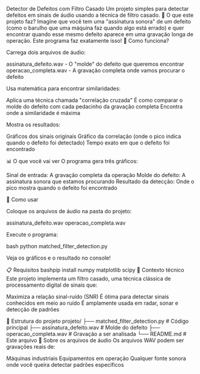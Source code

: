 Detector de Defeitos com Filtro Casado
Um projeto simples para detectar defeitos em sinais de áudio usando a técnica de filtro casado.
🎯 O que este projeto faz?
Imagine que você tem uma "assinatura sonora" de um defeito (como o barulho que uma máquina faz quando algo está errado) e quer encontrar quando esse mesmo defeito aparece em uma gravação longa de operação. Este programa faz exatamente isso!
🔧 Como funciona?

Carrega dois arquivos de áudio:

assinatura_defeito.wav - O "molde" do defeito que queremos encontrar
operacao_completa.wav - A gravação completa onde vamos procurar o defeito


Usa matemática para encontrar similaridades:

Aplica uma técnica chamada "correlação cruzada"
É como comparar o molde do defeito com cada pedacinho da gravação completa
Encontra onde a similaridade é máxima


Mostra os resultados:

Gráficos dos sinais originais
Gráfico da correlação (onde o pico indica quando o defeito foi detectado)
Tempo exato em que o defeito foi encontrado



📊 O que você vai ver
O programa gera três gráficos:

Sinal de entrada: A gravação completa da operação
Molde do defeito: A assinatura sonora que estamos procurando
Resultado da detecção: Onde o pico mostra quando o defeito foi encontrado

🚀 Como usar

Coloque os arquivos de áudio na pasta do projeto:

assinatura_defeito.wav
operacao_completa.wav


Execute o programa:

bash   python matched_filter_detection.py

Veja os gráficos e o resultado no console!

📋 Requisitos
bashpip install numpy matplotlib scipy
🔬 Contexto técnico
Este projeto implementa um filtro casado, uma técnica clássica de processamento digital de sinais que:

Maximiza a relação sinal-ruído (SNR)
É ótima para detectar sinais conhecidos em meio ao ruído
É amplamente usada em radar, sonar e detecção de padrões

📁 Estrutura do projeto
projeto/
├── matched_filter_detection.py    # Código principal
├── assinatura_defeito.wav         # Molde do defeito
├── operacao_completa.wav          # Gravação a ser analisada
└── README.md                      # Este arquivo
🎵 Sobre os arquivos de áudio
Os arquivos WAV podem ser gravações reais de:

Máquinas industriais
Equipamentos em operação
Qualquer fonte sonora onde você queira detectar padrões específicos

